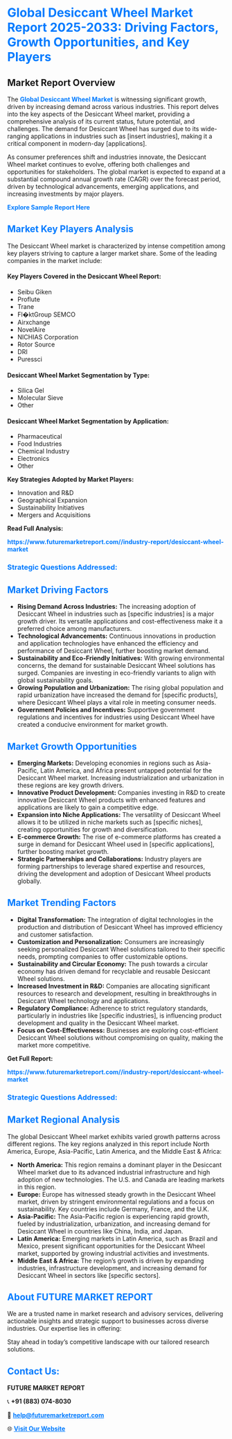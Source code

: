 <h1 style="color: #007BFF;">Global Desiccant Wheel Market Report 2025-2033: Driving Factors, Growth Opportunities, and Key Players</h1>

<section id="overview">
<h2>Market Report Overview</h2>
<p>The <a href="https://www.futuremarketreport.com//industry-report/desiccant-wheel-market" style="color: #007BFF; text-decoration: none;"><strong>Global Desiccant Wheel Market</strong></a> is witnessing significant growth, driven by increasing demand across various industries. This report delves into the key aspects of the Desiccant Wheel market, providing a comprehensive analysis of its current status, future potential, and challenges. The demand for Desiccant Wheel has surged due to its wide-ranging applications in industries such as [insert industries], making it a critical component in modern-day [applications].</p>
<p>As consumer preferences shift and industries innovate, the Desiccant Wheel market continues to evolve, offering both challenges and opportunities for stakeholders. The global market is expected to expand at a substantial compound annual growth rate (CAGR) over the forecast period, driven by technological advancements, emerging applications, and increasing investments by major players.</p>
</section>

<section id="overview">
<p><a href="https://www.futuremarketreport.com//request-sample/reportId=50336" style="color: #007BFF; text-decoration: none;"><strong>Explore Sample Report Here</strong></a></p>
</section>

<section id="key-players">
<h2 style="color: #007BFF;">Market Key Players Analysis</h2>
<p>The Desiccant Wheel market is characterized by intense competition among key players striving to capture a larger market share. Some of the leading companies in the market include:</p>
<h4>Key Players Covered in the Desiccant Wheel Report:</h4>
<ul><li>Seibu Giken</li><li>Proflute</li><li>Trane</li><li>Fl�ktGroup SEMCO</li><li>Airxchange</li><li>NovelAire</li><li>NICHIAS Corporation</li><li>Rotor Source</li><li>DRI</li><li>Puressci</li></ul>
<h4>Desiccant Wheel Market Segmentation by Type:</h4>
<ul><li>Silica Gel</li><li>Molecular Sieve</li><li>Other</li></ul>

<h4>Desiccant Wheel Market Segmentation by Application:</h4>
<ul><li>Pharmaceutical</li><li>Food Industries</li><li>Chemical Industry</li><li>Electronics</li><li>Other</li></ul>
<p><strong>Key Strategies Adopted by Market Players:</strong></p>
<ul>
<li>Innovation and R&D</li>
<li>Geographical Expansion</li>
<li>Sustainability Initiatives</li>
<li>Mergers and Acquisitions</li>
</ul>
</section>

<section>
<p><strong>Read Full Analysis: </strong></p><a href="https://www.futuremarketreport.com//industry-report/desiccant-wheel-market" style="color: #007BFF; text-decoration: none;"><strong>https://www.futuremarketreport.com//industry-report/desiccant-wheel-market</strong></a>
<h3 style="color: #007BFF;">Strategic Questions Addressed:</h3>
</section>

<section id="driving-factors">
<h2 style="color: #007BFF;">Market Driving Factors</h2>
<ul>
<li><strong>Rising Demand Across Industries:</strong> The increasing adoption of Desiccant Wheel in industries such as [specific industries] is a major growth driver. Its versatile applications and cost-effectiveness make it a preferred choice among manufacturers.</li>
<li><strong>Technological Advancements:</strong> Continuous innovations in production and application technologies have enhanced the efficiency and performance of Desiccant Wheel, further boosting market demand.</li>
<li><strong>Sustainability and Eco-Friendly Initiatives:</strong> With growing environmental concerns, the demand for sustainable Desiccant Wheel solutions has surged. Companies are investing in eco-friendly variants to align with global sustainability goals.</li>
<li><strong>Growing Population and Urbanization:</strong> The rising global population and rapid urbanization have increased the demand for [specific products], where Desiccant Wheel plays a vital role in meeting consumer needs.</li>
<li><strong>Government Policies and Incentives:</strong> Supportive government regulations and incentives for industries using Desiccant Wheel have created a conducive environment for market growth.</li>
</ul>
</section>

<section id="growth-opportunities">
<h2 style="color: #007BFF;">Market Growth Opportunities</h2>
<ul>
<li><strong>Emerging Markets:</strong> Developing economies in regions such as Asia-Pacific, Latin America, and Africa present untapped potential for the Desiccant Wheel market. Increasing industrialization and urbanization in these regions are key growth drivers.</li>
<li><strong>Innovative Product Development:</strong> Companies investing in R&D to create innovative Desiccant Wheel products with enhanced features and applications are likely to gain a competitive edge.</li>
<li><strong>Expansion into Niche Applications:</strong> The versatility of Desiccant Wheel allows it to be utilized in niche markets such as [specific niches], creating opportunities for growth and diversification.</li>
<li><strong>E-commerce Growth:</strong> The rise of e-commerce platforms has created a surge in demand for Desiccant Wheel used in [specific applications], further boosting market growth.</li>
<li><strong>Strategic Partnerships and Collaborations:</strong> Industry players are forming partnerships to leverage shared expertise and resources, driving the development and adoption of Desiccant Wheel products globally.</li>
</ul>
</section>

<section id="trending-factors">
<h2 style="color: #007BFF;">Market Trending Factors</h2>
<ul>
<li><strong>Digital Transformation:</strong> The integration of digital technologies in the production and distribution of Desiccant Wheel has improved efficiency and customer satisfaction.</li>
<li><strong>Customization and Personalization:</strong> Consumers are increasingly seeking personalized Desiccant Wheel solutions tailored to their specific needs, prompting companies to offer customizable options.</li>
<li><strong>Sustainability and Circular Economy:</strong> The push towards a circular economy has driven demand for recyclable and reusable Desiccant Wheel solutions.</li>
<li><strong>Increased Investment in R&D:</strong> Companies are allocating significant resources to research and development, resulting in breakthroughs in Desiccant Wheel technology and applications.</li>
<li><strong>Regulatory Compliance:</strong> Adherence to strict regulatory standards, particularly in industries like [specific industries], is influencing product development and quality in the Desiccant Wheel market.</li>
<li><strong>Focus on Cost-Effectiveness:</strong> Businesses are exploring cost-efficient Desiccant Wheel solutions without compromising on quality, making the market more competitive.</li>
</ul>
</section>

<section>
<p><strong>Get Full Report: </strong></p><a href="https://www.futuremarketreport.com//industry-report/desiccant-wheel-market" style="color: #007BFF; text-decoration: none;"><strong>https://www.futuremarketreport.com//industry-report/desiccant-wheel-market</strong></a>
<h3 style="color: #007BFF;">Strategic Questions Addressed:</h3>
</section>


<section id="regional-analysis">
<h2 style="color: #007BFF;">Market Regional Analysis</h2>
<p>The global Desiccant Wheel market exhibits varied growth patterns across different regions. The key regions analyzed in this report include North America, Europe, Asia-Pacific, Latin America, and the Middle East & Africa:</p>
<ul>
<li><strong>North America:</strong> This region remains a dominant player in the Desiccant Wheel market due to its advanced industrial infrastructure and high adoption of new technologies. The U.S. and Canada are leading markets in this region.</li>
<li><strong>Europe:</strong> Europe has witnessed steady growth in the Desiccant Wheel market, driven by stringent environmental regulations and a focus on sustainability. Key countries include Germany, France, and the U.K.</li>
<li><strong>Asia-Pacific:</strong> The Asia-Pacific region is experiencing rapid growth, fueled by industrialization, urbanization, and increasing demand for Desiccant Wheel in countries like China, India, and Japan.</li>
<li><strong>Latin America:</strong> Emerging markets in Latin America, such as Brazil and Mexico, present significant opportunities for the Desiccant Wheel market, supported by growing industrial activities and investments.</li>
<li><strong>Middle East & Africa:</strong> The region’s growth is driven by expanding industries, infrastructure development, and increasing demand for Desiccant Wheel in sectors like [specific sectors].</li>
</ul>
</section>

<footer>
<h2 style="color: #007BFF;">About FUTURE MARKET REPORT</h2>
<p>We are a trusted name in market research and advisory services, delivering actionable insights and strategic support to businesses across diverse industries. Our expertise lies in offering:</p>

<p>Stay ahead in today’s competitive landscape with our tailored research solutions.</p>

<h2 style="color: #007BFF;">Contact Us:</h2>
<p><strong>FUTURE MARKET REPORT</strong></p>
<p>📞 <strong>+91 (883) 074-8030</strong></p>
<p>📧 <strong><a href="mailto:help@futuremarketreport.com" style="color: #007BFF;">help@futuremarketreport.com</a></strong></p>
<p>🌐 <strong><a href="https://www.futuremarketreport.com/" style="color: #007BFF;">Visit Our Website</a></strong></p>
</footer>